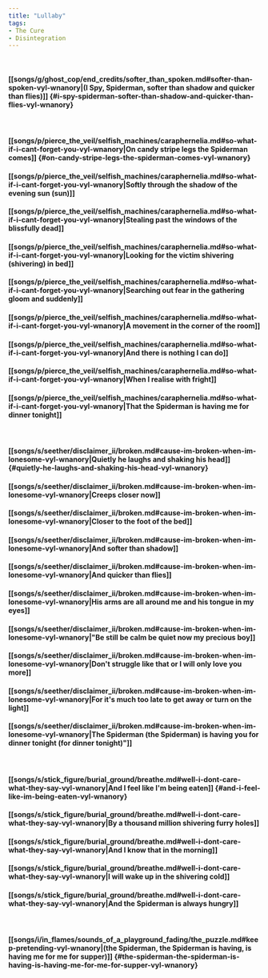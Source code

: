 ```yaml
---
title: "Lullaby"
tags:
- The Cure
- Disintegration
---
```

&nbsp;
#### [[songs/g/ghost_cop/end_credits/softer_than_spoken.md#softer-than-spoken-vyl-wnanory|(I Spy, Spiderman, softer than shadow and quicker than flies)]] {#i-spy-spiderman-softer-than-shadow-and-quicker-than-flies-vyl-wnanory}
&nbsp;
#### [[songs/p/pierce_the_veil/selfish_machines/caraphernelia.md#so-what-if-i-cant-forget-you-vyl-wnanory|On candy stripe legs the Spiderman comes]] {#on-candy-stripe-legs-the-spiderman-comes-vyl-wnanory}
#### [[songs/p/pierce_the_veil/selfish_machines/caraphernelia.md#so-what-if-i-cant-forget-you-vyl-wnanory|Softly through the shadow of the evening sun (sun)]]
#### [[songs/p/pierce_the_veil/selfish_machines/caraphernelia.md#so-what-if-i-cant-forget-you-vyl-wnanory|Stealing past the windows of the blissfully dead]]
#### [[songs/p/pierce_the_veil/selfish_machines/caraphernelia.md#so-what-if-i-cant-forget-you-vyl-wnanory|Looking for the victim shivering (shivering) in bed]]
#### [[songs/p/pierce_the_veil/selfish_machines/caraphernelia.md#so-what-if-i-cant-forget-you-vyl-wnanory|Searching out fear in the gathering gloom and suddenly]]
#### [[songs/p/pierce_the_veil/selfish_machines/caraphernelia.md#so-what-if-i-cant-forget-you-vyl-wnanory|A movement in the corner of the room]]
#### [[songs/p/pierce_the_veil/selfish_machines/caraphernelia.md#so-what-if-i-cant-forget-you-vyl-wnanory|And there is nothing I can do]]
#### [[songs/p/pierce_the_veil/selfish_machines/caraphernelia.md#so-what-if-i-cant-forget-you-vyl-wnanory|When I realise with fright]]
#### [[songs/p/pierce_the_veil/selfish_machines/caraphernelia.md#so-what-if-i-cant-forget-you-vyl-wnanory|That the Spiderman is having me for dinner tonight]]
&nbsp;
#### [[songs/s/seether/disclaimer_ii/broken.md#cause-im-broken-when-im-lonesome-vyl-wnanory|Quietly he laughs and shaking his head]] {#quietly-he-laughs-and-shaking-his-head-vyl-wnanory}
#### [[songs/s/seether/disclaimer_ii/broken.md#cause-im-broken-when-im-lonesome-vyl-wnanory|Creeps closer now]]
#### [[songs/s/seether/disclaimer_ii/broken.md#cause-im-broken-when-im-lonesome-vyl-wnanory|Closer to the foot of the bed]]
#### [[songs/s/seether/disclaimer_ii/broken.md#cause-im-broken-when-im-lonesome-vyl-wnanory|And softer than shadow]]
#### [[songs/s/seether/disclaimer_ii/broken.md#cause-im-broken-when-im-lonesome-vyl-wnanory|And quicker than flies]]
#### [[songs/s/seether/disclaimer_ii/broken.md#cause-im-broken-when-im-lonesome-vyl-wnanory|His arms are all around me and his tongue in my eyes]]
#### [[songs/s/seether/disclaimer_ii/broken.md#cause-im-broken-when-im-lonesome-vyl-wnanory|"Be still be calm be quiet now my precious boy]]
#### [[songs/s/seether/disclaimer_ii/broken.md#cause-im-broken-when-im-lonesome-vyl-wnanory|Don't struggle like that or I will only love you more]]
#### [[songs/s/seether/disclaimer_ii/broken.md#cause-im-broken-when-im-lonesome-vyl-wnanory|For it's much too late to get away or turn on the light]]
#### [[songs/s/seether/disclaimer_ii/broken.md#cause-im-broken-when-im-lonesome-vyl-wnanory|The Spiderman (the Spiderman) is having you for dinner tonight (for dinner tonight)"]]
&nbsp;
#### [[songs/s/stick_figure/burial_ground/breathe.md#well-i-dont-care-what-they-say-vyl-wnanory|And I feel like I'm being eaten]] {#and-i-feel-like-im-being-eaten-vyl-wnanory}
#### [[songs/s/stick_figure/burial_ground/breathe.md#well-i-dont-care-what-they-say-vyl-wnanory|By a thousand million shivering furry holes]]
#### [[songs/s/stick_figure/burial_ground/breathe.md#well-i-dont-care-what-they-say-vyl-wnanory|And I know that in the morning]]
#### [[songs/s/stick_figure/burial_ground/breathe.md#well-i-dont-care-what-they-say-vyl-wnanory|I will wake up in the shivering cold]]
#### [[songs/s/stick_figure/burial_ground/breathe.md#well-i-dont-care-what-they-say-vyl-wnanory|And the Spiderman is always hungry]]
&nbsp;
#### [[songs/i/in_flames/sounds_of_a_playground_fading/the_puzzle.md#keep-pretending-vyl-wnanory|(the Spiderman, the Spiderman is having, is having me for me for supper)]] {#the-spiderman-the-spiderman-is-having-is-having-me-for-me-for-supper-vyl-wnanory}
